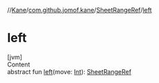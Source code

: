 //[Kane](../../index.md)/[com.github.jomof.kane](../index.md)/[SheetRangeRef](index.md)/[left](left.md)



# left  
[jvm]  
Content  
abstract fun [left](left.md)(move: [Int](https://kotlinlang.org/api/latest/jvm/stdlib/kotlin/-int/index.html)): [SheetRangeRef](index.md)  



